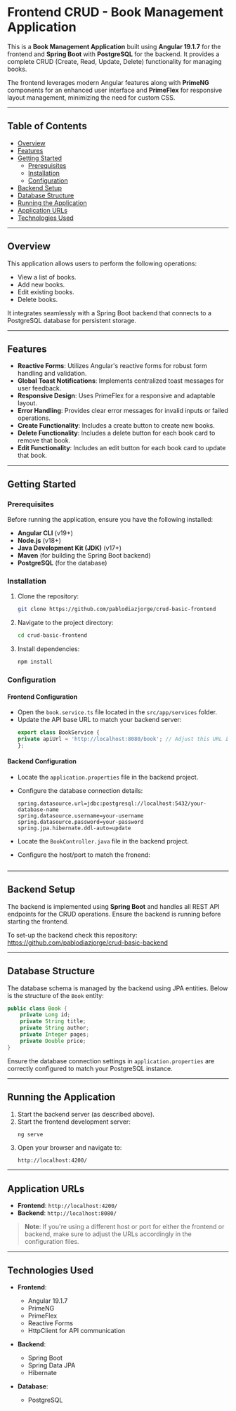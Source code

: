 # Frontend CRUD - Book Management Application

This is a **Book Management Application** built using **Angular 19.1.7** for the frontend and **Spring Boot** with **PostgreSQL** for the backend. It provides a complete CRUD (Create, Read, Update, Delete) functionality for managing books.

The frontend leverages modern Angular features along with **PrimeNG** components for an enhanced user interface and **PrimeFlex** for responsive layout management, minimizing the need for custom CSS.

---

## Table of Contents

- [Overview](#overview)
- [Features](#features)
- [Getting Started](#getting-started)
  - [Prerequisites](#prerequisites)
  - [Installation](#installation)
  - [Configuration](#configuration)
- [Backend Setup](#backend-setup)
- [Database Structure](#database-structure)
- [Running the Application](#running-the-application)
- [Application URLs](#application-urls)
- [Technologies Used](#technologies-used)

---

## Overview

This application allows users to perform the following operations:
- View a list of books.
- Add new books.
- Edit existing books.
- Delete books.

It integrates seamlessly with a Spring Boot backend that connects to a PostgreSQL database for persistent storage.

---

## Features

- **Reactive Forms**: Utilizes Angular's reactive forms for robust form handling and validation.
- **Global Toast Notifications**: Implements centralized toast messages for user feedback.
- **Responsive Design**: Uses PrimeFlex for a responsive and adaptable layout.
- **Error Handling**: Provides clear error messages for invalid inputs or failed operations.
- **Create Functionality**: Includes a create button to create new books.
- **Delete Functionality**: Includes a delete button for each book card to remove that book.
- **Edit Functionality**: Includes an edit button for each book card to update that book.

---

## Getting Started

### Prerequisites

Before running the application, ensure you have the following installed:

- **Angular CLI** (v19+)
- **Node.js** (v18+)
- **Java Development Kit (JDK)** (v17+)
- **Maven** (for building the Spring Boot backend)
- **PostgreSQL** (for the database)

### Installation

1. Clone the repository:
   ```bash
   git clone https://github.com/pablodiazjorge/crud-basic-frontend
   ```

2. Navigate to the project directory:
   ```bash
   cd crud-basic-frontend
   ```

3. Install dependencies:
   ```bash
   npm install
   ```

### Configuration

#### Frontend Configuration

- Open the `book.service.ts` file located in the `src/app/services` folder.
- Update the API base URL to match your backend server:
  ```typescript
  export class BookService {
  private apiUrl = 'http://localhost:8080/book'; // Adjust this URL if your backend runs on a different host or port
  };
  ```

#### Backend Configuration

- Locate the `application.properties` file in the backend project.
- Configure the database connection details:
  ```properties
  spring.datasource.url=jdbc:postgresql://localhost:5432/your-database-name
  spring.datasource.username=your-username
  spring.datasource.password=your-password
  spring.jpa.hibernate.ddl-auto=update
  ```

- Locate the `BookController.java` file in the backend project.
- Configure the host/port to match the fronend:
  ```@CrossOrigin("http://localhost:4200/")
  ```

---

## Backend Setup

The backend is implemented using **Spring Boot** and handles all REST API endpoints for the CRUD operations. Ensure the backend is running before starting the frontend.

To set-up the backend check this repository: https://github.com/pablodiazjorge/crud-basic-backend

---

## Database Structure

The database schema is managed by the backend using JPA entities. Below is the structure of the `Book` entity:

```java
public class Book {
    private Long id;
    private String title;
    private String author;
    private Integer pages;
    private Double price;
}
```

Ensure the database connection settings in `application.properties` are correctly configured to match your PostgreSQL instance.

---

## Running the Application

1. Start the backend server (as described above).
2. Start the frontend development server:
   ```bash
   ng serve
   ```
3. Open your browser and navigate to:
   ```
   http://localhost:4200/
   ```

---

## Application URLs

- **Frontend**: `http://localhost:4200/`
- **Backend**: `http://localhost:8080/`

> **Note**: If you're using a different host or port for either the frontend or backend, make sure to adjust the URLs accordingly in the configuration files.

---

## Technologies Used

- **Frontend**:
  - Angular 19.1.7
  - PrimeNG
  - PrimeFlex
  - Reactive Forms
  - HttpClient for API communication

- **Backend**:
  - Spring Boot
  - Spring Data JPA
  - Hibernate

- **Database**:
  - PostgreSQL